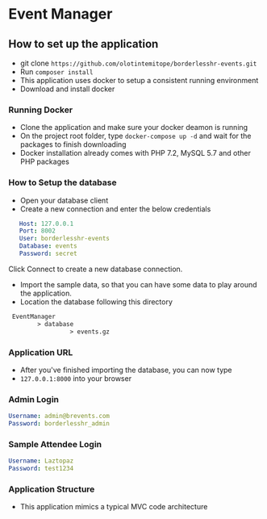 # Event Manager

## How to set up the application
- git clone `https://github.com/olotintemitope/borderlesshr-events.git`
- Run `composer install`
- This application uses docker to setup a consistent running environment
- Download and install docker

### Running Docker
- Clone the application and make sure your docker deamon is running
- On the project root folder, type `docker-compose up -d` and wait for the packages to finish downloading
- Docker installation already comes with PHP 7.2, MySQL 5.7 and other PHP packages

### How to Setup the database
- Open your database client
- Create a new connection and enter the below credentials

```yaml
   Host: 127.0.0.1
   Port: 8002
   User: borderlesshr-events
   Database: events
   Password: secret
```
Click Connect to create a new database connection.

- Import the sample data, so that you can have some data to play around the application.
- Location the database following this directory

```html
 EventManager 
        > database
                 > events.gz
```

### Application URL
- After you've finished importing the database, you can now type
- `127.0.0.1:8000` into your browser

### Admin Login
```yaml
Username: admin@brevents.com
Password: borderlesshr_admin
```

### Sample Attendee Login
```yaml
Username: Laztopaz
Password: test1234
```

### Application Structure
- This  application mimics a typical MVC code architecture


